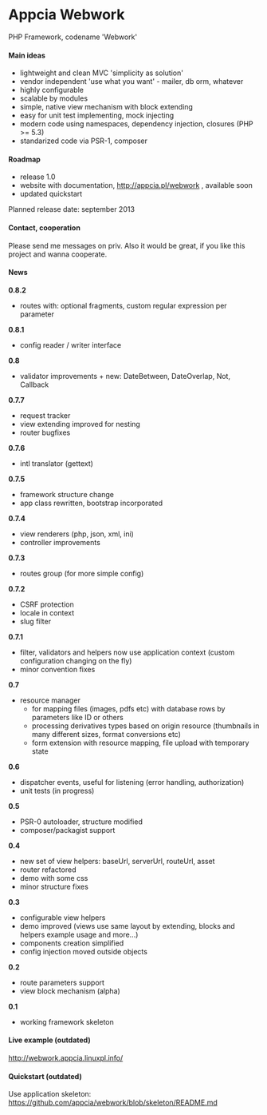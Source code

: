 Appcia Webwork
================
PHP Framework, codename 'Webwork'

#### Main ideas
* lightweight and clean MVC 'simplicity as solution'
* vendor independent 'use what you want' - mailer, db orm, whatever
* highly configurable
* scalable by modules
* simple, native view mechanism with block extending
* easy for unit test implementing, mock injecting
* modern code using namespaces, dependency injection, closures (PHP >= 5.3)
* standarized code via PSR-1, composer

#### Roadmap
* release 1.0
* website with documentation, http://appcia.pl/webwork , available soon
* updated quickstart

Planned release date: september 2013

#### Contact, cooperation

Please send me messages on priv.
Also it would be great, if you like this project and wanna cooperate. 

#### News
**0.8.2**
* routes with: optional fragments, custom regular expression per parameter

**0.8.1**
* config reader / writer interface

**0.8**
* validator improvements + new: DateBetween, DateOverlap, Not, Callback

**0.7.7**
* request tracker
* view extending improved for nesting
* router bugfixes

**0.7.6**
* intl translator (gettext)

**0.7.5**
* framework structure change
* app class rewritten, bootstrap incorporated

**0.7.4**
* view renderers (php, json, xml, ini)
* controller improvements

**0.7.3**
* routes group (for more simple config)

**0.7.2**
* CSRF protection
* locale in context
* slug filter

**0.7.1**
* filter, validators and helpers now use application context (custom configuration changing on the fly)
* minor convention fixes

**0.7**
* resource manager
  * for mapping files (images, pdfs etc) with database rows by parameters like ID or others
  * processing derivatives types based on origin resource (thumbnails in many different sizes, format conversions etc)
  * form extension with resource mapping, file upload with temporary state

**0.6**
* dispatcher events, useful for listening (error handling, authorization)
* unit tests (in progress)

**0.5**
* PSR-0 autoloader, structure modified
* composer/packagist support

**0.4** 
* new set of view helpers: baseUrl, serverUrl, routeUrl, asset
* router refactored
* demo with some css
* minor structure fixes

**0.3**
* configurable view helpers
* demo improved (views use same layout by extending, blocks and helpers example usage and more...)
* components creation simplified
* config injection moved outside objects

**0.2**
* route parameters support
* view block mechanism (alpha)

**0.1**
* working framework skeleton

#### Live example (outdated)
http://webwork.appcia.linuxpl.info/

#### Quickstart (outdated)

Use application skeleton: https://github.com/appcia/webwork/blob/skeleton/README.md
